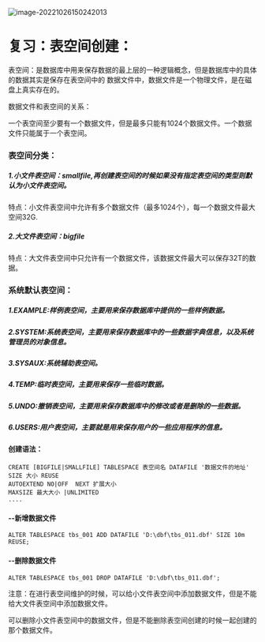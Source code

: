 ![image-20221026150242013](C:\Users\Administrator\AppData\Roaming\Typora\typora-user-images\image-20221026150242013.png)

# 复习：表空间创建：

表空间：是数据库中用来保存数据的最上层的一种逻辑概念，但是数据库中的具体的数据其实是保存在表空间中的
数据文件中，数据文件是一个物理文件，是在磁盘上真实存在的。

数据文件和表空间的关系：

一个表空间至少要有一个数据文件，但是最多只能有1024个数据文件。一个数据文件只能属于一个表空间。

### 表空间分类：

#####    1.小文件表空间：smallfile,再创建表空间的时候如果没有指定表空间的类型则默认为小文件表空间。

​       特点：小文件表空间中允许有多个数据文件（最多1024个），每一个数据文件最大空间32G.

#####    2.大文件表空间：bigfile

​       特点：大文件表空间中只允许有一个数据文件，该数据文件最大可以保存32T的数据。

### 系统默认表空间：

#####   1.EXAMPLE:样例表空间，主要用来保存数据库中提供的一些样例数据。

#####   2.SYSTEM:系统表空间，主要用来保存数据库中的一些数据字典信息，以及系统管理员的对象信息。

#####   3.SYSAUX:系统辅助表空间。

#####   4.TEMP:临时表空间，主要用来保存一些临时数据。

#####   5.UNDO:撤销表空间，主要用来保存数据库中的修改或者是删除的一些数据。

#####   6.USERS:用户表空间，主要就是用来保存用户的一些应用程序的信息。



#### 创建语法：  

```plsql
CREATE [BIGFILE|SMALLFILE] TABLESPACE 表空间名 DATAFILE '数据文件的地址' SIZE 大小 REUSE
AUTOEXTEND NO|OFF  NEXT 扩展大小
MAXSIZE 最大大小 |UNLIMITED 
....
```

#### --新增数据文件

```plsql
ALTER TABLESPACE tbs_001 ADD DATAFILE 'D:\dbf\tbs_011.dbf' SIZE 10m REUSE;
```

#### --删除数据文件

```plsql
ALTER TABLESPACE tbs_001 DROP DATAFILE 'D:\dbf\tbs_011.dbf';
```

注意：在进行表空间维护的时候，可以给小文件表空间中添加数据文件，但是不能给大文件表空间中添加数据文件。

​      可以删除小文件表空间中的数据文件，但是不能删除表空间创建的时候一起创建的那个数据文件。

